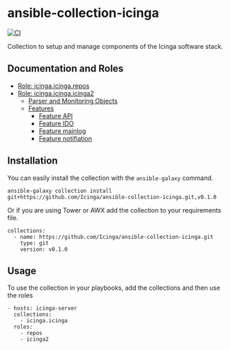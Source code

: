 # ansible-collection-icinga

[![CI](https://github.com/Icinga/ansible-collection-icinga/workflows/CI/badge.svg?event=push)](https://github.com/Icinga/ansible-collection-icinga/actions/workflows/molecule.yml/badge.svg)

Collection to setup and manage components of the Icinga software stack.

## Documentation and Roles

* [Role: icinga.icinga.repos](doc/role-repos.md)
* [Role: icinga.icinga.icinga2](doc/role-icinga2.md)
  * [Parser and Monitoring Objects](doc/objects.md)
  * [Features](doc/features.md)
    * [Feature API](doc/features/feature-api.md)
    * [Feature IDO](doc/features/feature-ido.md)
    * [Feature mainlog](doc/features/feature-mainlog.md)
    * [Feature notifiation](doc/features/feature-notification.md)


## Installation

You can easily install the collection with the `ansible-galaxy` command.

```
ansible-galaxy collection install git+https://github.com/Icinga/ansible-collection-icinga.git,v0.1.0
```

Or if you are using Tower or AWX add the collection to your requirements file.

```
collections:
  - name: https://github.com/Icinga/ansible-collection-icinga.git
    type: git
    version: v0.1.0
```

## Usage

To use the collection in your playbooks, add the collections and then use the roles

```
- hosts: icinga-server
  collections:
    - icinga.icinga
  roles:
    - repos
    - icinga2
```
